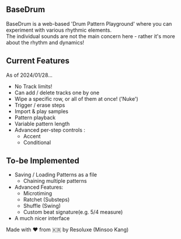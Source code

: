 ## BaseDrum
BaseDrum is a web-based 'Drum Pattern Playground' where you can experiment with various rhythmic elements.  
The individual sounds are not the main concern here - rather it's more about the rhythm and dynamics!

## Current Features
As of 2024/01/28...

- No Track limits!
- Can add / delete tracks one by one
- Wipe a specific row, or all of them at once! ('Nuke')
- Trigger / erase steps
- Import & play samples
- Pattern playback
- Variable pattern length
- Advanced per-step controls :
  - Accent
  - Conditional

## To-be Implemented
- Saving / Loading Patterns as a file
  - Chaining multiple patterns
- Advanced Features:
  - Microtiming
  - Ratchet (Substeps)
  - Shuffle (Swing)
  - Custom beat signature(e.g. 5/4 measure)
- A much nicer interface

Made with ❤️ from 🇰🇷 by Resoluxe (Minsoo Kang)
